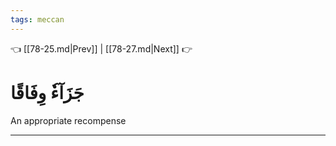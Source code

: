 ```yaml
---
tags: meccan
---
```


👈 [[78-25.md|Prev]] | [[78-27.md|Next]] 👉

# جَزَآءٗ وِفَاقًا

An appropriate recompense

---

